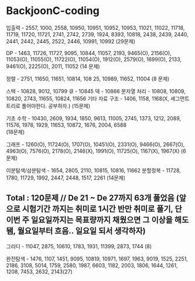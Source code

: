 # BackjoonC-coding

입출력 - 2557, 1000, 2558, 10950, 10951, 10952, 10953, 11021, 11022, 11718, 11719, 11720, 11721, 2741, 2742, 2739, 1924, 8393, 10818, 2438, 2439, 2440, 2441, 2442, 2445, 2522, 2446, 10991, 10992
(29문제)
 

DP - 1463, 11726, 11727, 9095, 10844, 11057, 2193, 9465(O), 2156(O), 11053(O), 11055(O), 11722(O), 11054(O), 1912(O), 2579(O), 1699(O), 2133, 9461(O), 2225(O), 2011, 11052
(14 문제)
 

정렬 - 2751, 11650, 11651, 10814, 108 25, 10989, 11652, 11004
(8 문제)
 

스택 - 10828, 9012, 10799
큐 - 10845
덱 - 10866
문자열 처리 - 10808, 10809, 10820, 2743, 11655, 10824, 11656
기타 자료 구조 - 1406, 1158, 1168(X, 세그먼트 트리로 풀어야한다. 공부하자.)
(15문제)
 

기초 수학 - 10430, 2609, 1934, 1850, 9613, 11005, 2745, 1373, 1212, 2089, 11576, 1978, 1929, 11653, 10872, 1676, 2004, 6588  
(18문제)
 

그래프 - 1260(O), 11724(O), 1707(O), 10451(O), 2331(O), 9466(O), 2667(O), 4963(O), 7576(O), 2178(O), 2146(X), 1991(O), 11725(O), 1167(X), 1967(X)
(6문제)

이분탐색/삼분탐색 - 1654, 2805, 2110, 10815, 10816, 11662
분할정복 - 11728, 1780, 11729, 1992, 2447, 2448, 1517, 2261
(14문제)

Total : 120문제 // De 21 ~ De 27까지 63개 풀었음  (앞으로 시험기간 까지는 취미로 1시간 반만 취미로 풀기, 단 이번 주 일요일까지는 목표량까지 채웠으면 그 이상을 해도 됌, 월요일부터 흐음.. 일요일 되서 생각하자)
------------------------------------------------------------------------------------------------------------------------------

그리디 - 11047, 2875, 10610, 1783, 1931, 11399, 2873, 1744 (8)


완전탐색 - 1476, 1107, 1451, 9095, 10819, 10971, 1697, 1963, 9019, 1525, 2251, 2186, 3108, 5014, 1759, 2580, 1987, 6603, 1182, 2003, 1806, 1644, 1261, 1208, 7453, 2632, 2143(27)
